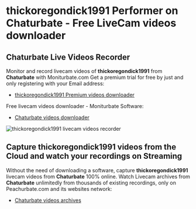 # thickoregondick1991 Performer on Chaturbate - Free LiveCam videos downloader

## Chaturbate Live Videos Recorder

Monitor and record livecam videos of **thickoregondick1991** from **Chaturbate** with Moniturbate.com
Get a premium trial for free by just and only registering with your Email address:
* [thickoregondick1991 Premium videos downloader](https://moniturbate.com/request-demo-licence-key.html)

Free livecam videos downloader - Moniturbate Software:
* [Chaturbate videos downloader](https://moniturbate.com/moniturbate-download-software.html)

![thickoregondick1991 livecam videos recorder](https://peachurnet.com/templates/moniturbate-software.png)


## Capture thickoregondick1991 videos from the Cloud and watch your recordings on Streaming

Without the need of downloading a software, capture **thickoregondick1991** livecam videos from **Chaturbate** 100% online.
Watch Livecam archives from **Chaturbate** unlimitedly from thousands of existing recordings, only on Peachurbate.com and its websites network:
* [Chaturbate videos archives](https://peachurnet.com/)